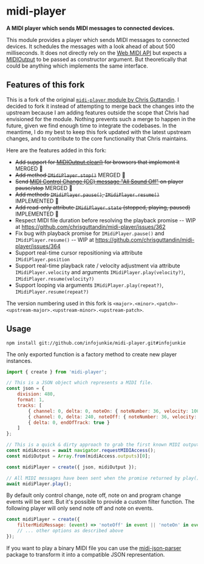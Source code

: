 # midi-player

**A MIDI player which sends MIDI messages to connected devices.**

This module provides a player which sends MIDI messages to connected devices. It schedules the messages with a look ahead of about 500 milliseconds. It does not directly rely on the [Web MIDI API](https://webaudio.github.io/web-midi-api/) but expects a [MIDIOutput](https://webaudio.github.io/web-midi-api/#midioutput-interface) to be passed as constructor argument. But theoretically that could be anything which implements the same interface.

## Features of this fork
This is a fork of the original [`midi-player` module by Chris Guttandin](https://github.com/chrisguttandin/midi-player). I decided to fork it instead of attempting to merge back the changes into the upstream because I am adding features outside the scope that Chris had envisioned for the module. Nothing prevents such a merge to happen in the future, given we find enough time to integrate the codebases. In the meantime, I do my best to keep this fork updated with the latest upstream changes, and to contribute to the core functionality that Chris maintains.

Here are the features added in this fork:
- ~~Add support for [MIDIOutput.clear()](https://developer.mozilla.org/en-US/docs/Web/API/MIDIOutput/clear) for browsers that implement it~~ MERGED :tada:
- ~~Add method `IMidiPlayer.stop()`~~ MERGED :tada:
- ~~Send [MIDI Control Change (CC) message "All Sound Off"](https://anotherproducer.com/online-tools-for-musicians/midi-cc-list/) on player pause/stop~~ MERGED :tada:
- ~~Add methods `IMidiPlayer.pause()`, `IMidiPlayer.resume()`~~ IMPLEMENTED :tada:
- ~~Add read-only attribute `IMidiPlayer.state` (stopped, playing, paused)~~ IMPLEMENTED :tada:
- Respect MIDI file duration before resolving the playback promise -- WIP at https://github.com/chrisguttandin/midi-player/issues/362
- Fix bug with playback promise for `IMidiPlayer.pause()` and `IMidiPlayer.resume()` -- WIP at https://github.com/chrisguttandin/midi-player/issues/364
- Support real-time cursor repositioning via attribute `IMidiPlayer.position`
- Support real-time playback rate / velocity adjustment via attribute `IMidiPlayer.velocity` and arguments `IMidiPlayer.play(velocity?)`, `IMidiPlayer.resume(velocity?)`
- Support looping via arguments `IMidiPlayer.play(repeat?)`, `IMidiPlayer.resume(repeat?)`

The version numbering used in this fork is `<major>.<minor>.<patch>-<upstream-major>.<upstream-minor>.<upstream-patch>`.

## Usage

```shell
npm install git://github.com/infojunkie/midi-player.git#infojunkie
```

The only exported function is a factory method to create new player instances.

```js
import { create } from 'midi-player';

// This is a JSON object which represents a MIDI file.
const json = {
    division: 480,
    format: 1,
    tracks: [
        { channel: 0, delta: 0, noteOn: { noteNumber: 36, velocity: 100 } },
        { channel: 0, delta: 240, noteOff: { noteNumber: 36, velocity: 64 } },
        { delta: 0, endOfTrack: true }
    ]
};

// This is a quick & dirty approach to grab the first known MIDI output.
const midiAccess = await navigator.requestMIDIAccess();
const midiOutput = Array.from(midiAccess.outputs)[0];

const midiPlayer = create({ json, midiOutput });

// All MIDI messages have been sent when the promise returned by play() resolves.
await midiPlayer.play();
```

By default only control change, note off, note on and program change events will be sent. But it's possible to provide a custom filter function. The following player will only send note off and note on events.

```js
const midiPlayer = create({
    filterMidiMessage: (event) => 'noteOff' in event || 'noteOn' in event
    // ... other options as described above
});
```

If you want to play a binary MIDI file you can use the [midi-json-parser](https://github.com/chrisguttandin/midi-json-parser) package to transform it into a compatible JSON representation.

